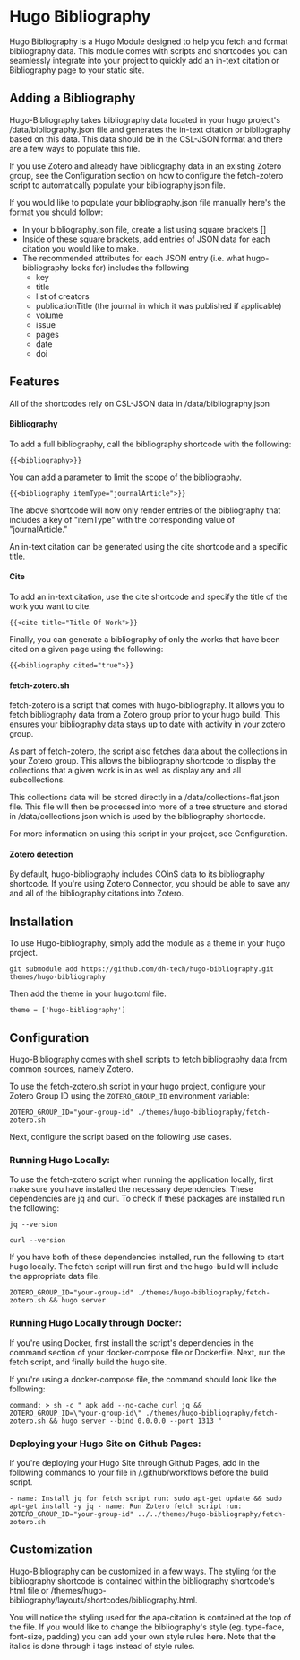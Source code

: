 # Hugo Bibliography

Hugo Bibliography is a Hugo Module designed to help you fetch and format bibliography data. This module comes with scripts and shortcodes you can seamlessly integrate into your project to quickly add an in-text citation or Bibliography page to your static site. 

## Adding a Bibliography

Hugo-Bibliography takes bibliography data located in your hugo project's /data/bibliography.json file and generates the in-text citation or bibliography based on this data. This data should be in the CSL-JSON format and there are a few ways to populate this file.

If you use Zotero and already have bibliography data in an existing Zotero group, see the Configuration section on how to configure the fetch-zotero script to automatically populate your bibliography.json file.

If you would like to populate your bibliography.json file manually here's the format you should follow:

- In your bibliography.json file, create a list using square brackets []
- Inside of these square brackets, add entries of JSON data for each citation you would like to make.
- The recommended attributes for each JSON entry (i.e. what hugo-bibliography looks for) includes the following
    - key
    - title
    - list of creators
    - publicationTitle (the journal in which it was published if applicable)
    - volume
    - issue
    - pages
    - date
    - doi

## Features

All of the shortcodes rely on CSL-JSON data in /data/bibliography.json

#### Bibliography

To add a full bibliography, call the bibliography shortcode with the following:

`{{<bibliography>}}`

You can add a parameter to limit the scope of the bibliography.

`{{<bibliography itemType="journalArticle">}}`

The above shortcode will now only render entries of the bibliography that includes a key of "itemType" with the corresponding value of "journalArticle."

An in-text citation can be generated using the cite shortcode and a specific title.

#### Cite

To add an in-text citation, use the cite shortcode and specify the title of the work you want to cite. 

`{{<cite title="Title Of Work">}}`

Finally, you can generate a bibliography of only the works that have been cited on a given page using the following:

`{{<bibliography cited="true">}}`

#### fetch-zotero.sh

fetch-zotero is a script that comes with hugo-bibliography. It allows you to fetch bibliography data from a Zotero group prior to your hugo build. This ensures your bibliography data stays up to date with activity in your zotero group.

As part of fetch-zotero, the script also fetches data about the collections in your Zotero group. This allows the bibliography shortcode to display the collections that a given work is in as well as display any and all subcollections.

This collections data will be stored directly in a /data/collections-flat.json file. This file will then be processed into more of a tree structure and stored in /data/collections.json which is used by the bibliography shortcode.

For more information on using this script in your project, see Configuration.

#### Zotero detection

By default, hugo-bibliography includes COinS data to its bibliography shortcode. If you're using Zotero Connector, you should be able to save any and all of the bibliography citations into Zotero.

## Installation

To use Hugo-bibliography, simply add the module as a theme in your hugo project.

`git submodule add https://github.com/dh-tech/hugo-bibliography.git themes/hugo-bibliography`

Then add the theme in your hugo.toml file.

`theme = ['hugo-bibliography']`

## Configuration

Hugo-Bibliography comes with shell scripts to fetch bibliography data from common sources, namely Zotero. 

To use the fetch-zotero.sh script in your hugo project, configure your Zotero Group ID using the `ZOTERO_GROUP_ID` environment variable:

`ZOTERO_GROUP_ID="your-group-id" ./themes/hugo-bibliography/fetch-zotero.sh`

Next, configure the script based on the following use cases.

### Running Hugo Locally:

To use the fetch-zotero script when running the application locally, first make sure you have installed the necessary dependencies. These dependencies are jq and curl. To check if these packages are installed run the following:

`jq --version`

`curl --version`

If you have both of these dependencies installed, run the following to start hugo locally. The fetch script will run first and the hugo-build will include the appropriate data file.

`ZOTERO_GROUP_ID="your-group-id" ./themes/hugo-bibliography/fetch-zotero.sh && hugo server`

### Running Hugo Locally through Docker:

If you're using Docker, first install the script's dependencies in the command section of your docker-compose file or Dockerfile. Next, run the fetch script, and finally build the hugo site.

If you're using a docker-compose file, the command should look like the following:

`command: >
      sh -c "
        apk add --no-cache curl jq &&
        ZOTERO_GROUP_ID=\"your-group-id\" ./themes/hugo-bibliography/fetch-zotero.sh &&
        hugo server --bind 0.0.0.0 --port 1313
      "
`
### Deploying your Hugo Site on Github Pages:

If you're deploying your Hugo Site through Github Pages, add in the following commands to your file in /.github/workflows before the build script.

`- name: Install jq for fetch script
        run: sudo apt-get update && sudo apt-get install -y jq
      - name: Run Zotero fetch script
        run: ZOTERO_GROUP_ID="your-group-id" ../../themes/hugo-bibliography/fetch-zotero.sh
`

## Customization

Hugo-Bibliography can be customized in a few ways. The styling for the bibliography shortcode is contained within the bibliography shortcode's html file or /themes/hugo-bibliography/layouts/shortcodes/bibliography.html.

You will notice the styling used for the apa-citation is contained at the top of the file. If you would like to change the bibliography's style (eg. type-face, font-size, padding) you can add your own style rules here. Note that the italics is done through i tags instead of style rules.

